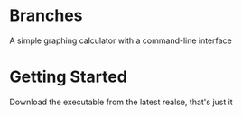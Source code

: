 # Branches
A simple graphing calculator with a command-line interface

# Getting Started
Download the executable from the latest realse, that's just it
